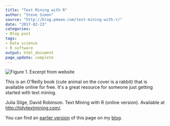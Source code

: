 ```yaml
---
title: "Text Mining with R"
author: "Steve Simon"
source: "http://blog.pmean.com/text-mining-with-r/"
date: "2017-02-23"
categories:
- Blog post
tags:
- Data science
- R software
output: html_document
page_update: complete
---
```


![Figure 1. Excerpt from website](http://www.pmean.com/new-images/17/text-mining-with-r01.png)

<div class="notes">

This is an O'Reilly book (cute animal on the cover is a rabbit) that is available online for free. It's a great resource for someone just getting started with text mining.

Julia Silge, David Robinson. Text Mining with R (online version). Available at <http://tidytextmining.com/>.

You can find an [earlier version][sim1] of this page on my [blog][sim2].

[sim1]: http://blog.pmean.com/text-mining-with-r/
[sim2]: http://blog.pmean.com

</div>
